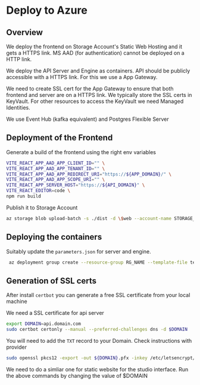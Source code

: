 # Deploy to Azure

## Overview

We deploy the frontend on Storage Account's Static Web Hosting and it gets a HTTPS link. MS AAD (for authentication) cannot be deployed on a HTTP link. 

We deploy the API Server and Engine as containers. API should be publicly accessible with a HTTPS link. For this we use a App Gateway.

We need to create SSL cert for the App Gateway to ensure that both frontend and server are on a HTTPS link. We typically store the SSL certs in KeyVault. For other resources to access the KeyVault we need Managed Identities.

We use Event Hub (kafka equivalent) and Postgres Flexible Server 

## Deployment of the Frontend

Generate a build of the frontend using the right env variables

```bash
VITE_REACT_APP_AAD_APP_CLIENT_ID="" \
VITE_REACT_APP_AAD_APP_TENANT_ID="" \
VITE_REACT_APP_AAD_APP_REDIRECT_URI="https://${APP_DOMAIN}/" \
VITE_REACT_APP_AAD_APP_SCOPE_URI="" \
VITE_REACT_APP_SERVER_HOST="https://${API_DOMAIN}" \
VITE_REACT_EDITOR=code \
npm run build
```

Publish it to Storage Account

```bash
az storage blob upload-batch -s ./dist -d \$web --account-name STORAGE_ACCOUNT_NAME --overwrite
```

## Deploying the containers

Suitably update the `parameters.json` for server and engine.

```bash
 az deployment group create --resource-group RG_NAME --template-file template.json --parameters @parameters.json
```

## Generation of SSL certs 

After install `certbot` you can generate a free SSL certificate from your local machine

We need a SSL certificate for api server

```bash
export DOMAIN=api.domain.com
sudo certbot certonly --manual --preferred-challenges dns -d $DOMAIN
```

You will need to add the `TXT` record to your Domain. Check instructions with provider

```bash
sudo openssl pkcs12 -export -out ${DOMAIN}.pfx -inkey /etc/letsencrypt/live/$DOMAIN/privkey.pem -in /etc/letsencrypt/live/$DOMAIN/fullchain.pem
```

We need to do a simliar one for static website for the studio interface. Run the above commands by changing the value of $DOMAIN 
